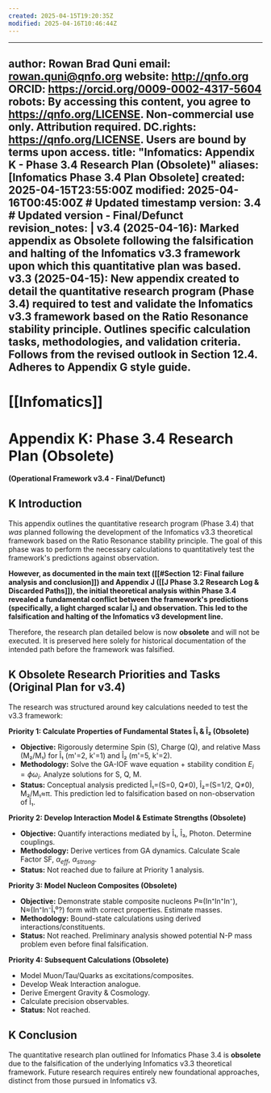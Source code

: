 ```yaml
---
created: 2025-04-15T19:20:35Z
modified: 2025-04-16T10:46:44Z
---
```


---
author: Rowan Brad Quni
email: rowan.quni@qnfo.org
website: http://qnfo.org
ORCID: https://orcid.org/0009-0002-4317-5604
robots: By accessing this content, you agree to https://qnfo.org/LICENSE. Non-commercial use only. Attribution required.
DC.rights: https://qnfo.org/LICENSE. Users are bound by terms upon access.
title: "Infomatics: Appendix K - Phase 3.4 Research Plan (Obsolete)"
aliases: [Infomatics Phase 3.4 Plan Obsolete]
created: 2025-04-15T23:55:00Z
modified: 2025-04-16T00:45:00Z # Updated timestamp
version: 3.4 # Updated version - Final/Defunct
revision_notes: |
  v3.4 (2025-04-16): Marked appendix as Obsolete following the falsification and halting of the Infomatics v3.3 framework upon which this quantitative plan was based.
  v3.3 (2025-04-15): New appendix created to detail the quantitative research program (Phase 3.4) required to test and validate the Infomatics v3.3 framework based on the Ratio Resonance stability principle. Outlines specific calculation tasks, methodologies, and validation criteria. Follows from the revised outlook in Section 12.4. Adheres to Appendix G style guide.
---

# [[Infomatics]]

# Appendix K: Phase 3.4 Research Plan (Obsolete)

**(Operational Framework v3.4 - Final/Defunct)**

## K Introduction

This appendix outlines the quantitative research program (Phase 3.4) that *was* planned following the development of the Infomatics v3.3 theoretical framework based on the Ratio Resonance stability principle. The goal of this phase was to perform the necessary calculations to quantitatively test the framework's predictions against observation.

**However, as documented in the main text ([[#Section 12: Final failure analysis and conclusion]]) and Appendix J ([[J Phase 3.2 Research Log & Discarded Paths]]), the initial theoretical analysis within Phase 3.4 revealed a fundamental conflict between the framework's predictions (specifically, a light charged scalar Î₁) and observation. This led to the falsification and halting of the Infomatics v3 development line.**

Therefore, the research plan detailed below is now **obsolete** and will not be executed. It is preserved here solely for historical documentation of the intended path before the framework was falsified.

## K Obsolete Research Priorities and Tasks (Original Plan for v3.4)

The research was structured around key calculations needed to test the v3.3 framework:

**Priority 1: Calculate Properties of Fundamental States Î₁ & Î₂ (Obsolete)**

*   **Objective:** Rigorously determine Spin (S), Charge (Q), and relative Mass (M₂/M₁) for Î₁ (m'=2, k'=1) and Î₂ (m'=5, k'=2).
*   **Methodology:** Solve the GA-IOF wave equation + stability condition $E_i = \phi \omega_i$. Analyze solutions for S, Q, M.
*   **Status:** Conceptual analysis predicted Î₁=(S=0, Q≠0), Î₂=(S=1/2, Q≠0), M₂/M₁≈π. This prediction led to falsification based on non-observation of Î₁.

**Priority 2: Develop Interaction Model & Estimate Strengths (Obsolete)**

*   **Objective:** Quantify interactions mediated by Î₁, Î₃, Photon. Determine couplings.
*   **Methodology:** Derive vertices from GA dynamics. Calculate Scale Factor SF, $\alpha_{eff}$, $\alpha_{strong}$.
*   **Status:** Not reached due to failure at Priority 1 analysis.

**Priority 3: Model Nucleon Composites (Obsolete)**

*   **Objective:** Demonstrate stable composite nucleons P≈(In⁺In⁺In⁻), N≈(In⁺In⁻Î₁⁰?) form with correct properties. Estimate masses.
*   **Methodology:** Bound-state calculations using derived interactions/constituents.
*   **Status:** Not reached. Preliminary analysis showed potential N-P mass problem even before final falsification.

**Priority 4: Subsequent Calculations (Obsolete)**

*   Model Muon/Tau/Quarks as excitations/composites.
*   Develop Weak Interaction analogue.
*   Derive Emergent Gravity & Cosmology.
*   Calculate precision observables.
*   **Status:** Not reached.

## K Conclusion

The quantitative research plan outlined for Infomatics Phase 3.4 is **obsolete** due to the falsification of the underlying Infomatics v3.3 theoretical framework. Future research requires entirely new foundational approaches, distinct from those pursued in Infomatics v3.